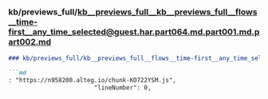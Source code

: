 ### kb/previews_full/kb__previews_full__kb__previews_full__flows__time-first__any_time_selected@guest.har.part064.md.part001.md.part002.md

```md
### kb/previews_full/kb__previews_full__flows__time-first__any_time_selected@guest.har.part064.md.part001.md (part 002)

```md
: "https://n958200.alteg.io/chunk-KO722YSM.js",
                        "lineNumber": 0,
        
```

```

```
